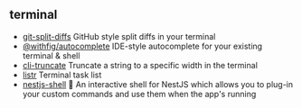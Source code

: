 ## terminal

- [git-split-diffs](https://github.com/banga/git-split-diffs) GitHub style split diffs in your terminal
- [@withfig/autocomplete](https://github.com/withfig/autocomplete) IDE-style autocomplete for your existing terminal & shell
- [cli-truncate](https://github.com/sindresorhus/cli-truncate) Truncate a string to a specific width in the terminal
- [listr](https://github.com/SamVerschueren/listr) Terminal task list
- [nestjs-shell](https://github.com/bmstefanski/nestjs-shell) 🐚 An interactive shell for NestJS which allows you to plug-in your custom commands and use them when the app's running